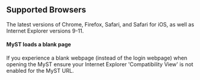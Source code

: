 ## Supported Browsers
The latest versions of Chrome, Firefox, Safari, and Safari for iOS, as well as Internet Explorer versions 9-11.

#### MyST loads a blank page
If you experience a blank webpage (instead of the login webpage) when opening the MyST ensure your Internet Explorer 'Compatibility View' is not enabled for the MyST URL.
